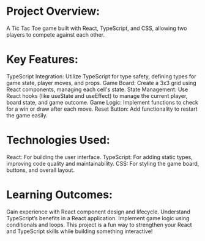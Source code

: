 # Project Overview:
A Tic Tac Toe game built with React, TypeScript, and CSS, allowing two players to compete against each other.

# Key Features:

TypeScript Integration: Utilize TypeScript for type safety, defining types for game state, player moves, and props.
Game Board: Create a 3x3 grid using React components, managing each cell's state.
State Management: Use React hooks (like useState and useEffect) to manage the current player, board state, and game outcome.
Game Logic: Implement functions to check for a win or draw after each move.
Reset Button: Add functionality to restart the game easily.

# Technologies Used:

React: For building the user interface.
TypeScript: For adding static types, improving code quality and maintainability.
CSS: For styling the game board, buttons, and overall layout.

# Learning Outcomes:

Gain experience with React component design and lifecycle.
Understand TypeScript’s benefits in a React application.
Implement game logic using conditionals and loops.
This project is a fun way to strengthen your React and TypeScript skills while building something interactive!
